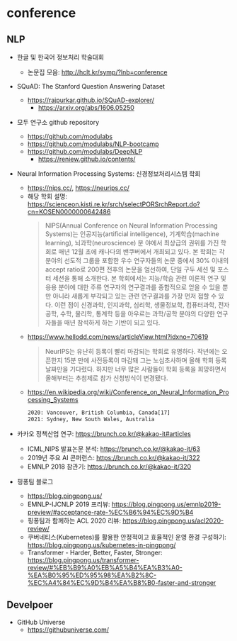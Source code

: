 # conference

## NLP

* 한글 및 한국어 정보처리 학술대회
  * 논문집 모음: <http://hclt.kr/symp/?lnb=conference>

* SQuAD: The Stanford Question Answering Dataset
  * <https://rajpurkar.github.io/SQuAD-explorer/>
    * <https://arxiv.org/abs/1606.05250>

* 모두 연구소 github repository
  * <https://github.com/modulabs>
  * <https://github.com/modulabs/NLP-bootcamp>
  * <https://github.com/modulabs/DeepNLP>
    * <https://reniew.github.io/contents/>

* Neural Information Processing Systems: 신경정보처리시스템 학회
  * <https://nips.cc/>, <https://neurips.cc/>
  * 해당 학회 설명: <https://scienceon.kisti.re.kr/srch/selectPORSrchReport.do?cn=KOSEN0000000642486>
    > NIPS(Annual Conference on Neural Information Processing Systems)는 인공지능(artificial intelligence), 기계학습(machine learning), 뇌과학(neuroscience) 분 야에서 최상급의 권위를 가진 학회로 매년 12월 초에 캐나다의 밴쿠버에서 개최되고 있다.
본 학회는 각 분야의 선도적 그룹을 포함한 우수 연구자들의 논문 중에서 30% 이내의 accept ratio로 200편 전후의 논문을 엄선하여, 단일 구두 세션 및 포스터 세션을 통해 소개한다. 본 학회에서는 지능/학습 관련 이론적 연구 및 응용 분야에 대한 주류 연구자의 연구결과를 종합적으로 얻을 수 있을 뿐만 아니라 새롭게 부각되고 있는 관련 연구결과를 가장 먼저 접할 수 있다.
이런 점이 신경과학, 인지과학, 심리학, 생물정보학, 컴퓨터과학, 전자공학, 수학, 물리학, 통계학 등을 아우르는 과학/공학 분야의 다양한 연구자들을 매년 참석하게 하는 기반이 되고 있다.
  * <https://www.hellodd.com/news/articleView.html?idxno=70619>
    > NeurIPS는 유난히 등록이 빨리 마감되는 학회로 유명하다. 작년에는 오픈한지 15분 만에 사전등록이 마감돼 그는 노심초사하며 올해 학회 등록 날짜만을 기다렸다. 하지만 너무 많은 사람들이 학회 등록을 희망하면서 올해부터는 추첨제로 참가 신청방식이 변경됐다.
  * <https://en.wikipedia.org/wiki/Conference_on_Neural_Information_Processing_Systems>
    >
      ```txt
      2020: Vancouver, British Columbia, Canada[17]
      2021: Sydney, New South Wales, Australia
      ```

* 카카오 정책산업 연구: <https://brunch.co.kr/@kakao-it#articles>
  * ICML,NIPS 발표논문 분석: <https://brunch.co.kr/@kakao-it/63>
  * 2019년 주요 AI 콘퍼런스: <https://brunch.co.kr/@kakao-it/322>
  * EMNLP 2018 참관기: <https://brunch.co.kr/@kakao-it/320>
* 핑퐁팀 블로그
  * https://blog.pingpong.us/
  * EMNLP-IJCNLP 2019 프리뷰: <https://blog.pingpong.us/emnlp2019-preview/#acceptance-rate-%EC%B6%94%EC%9D%B4>
  * 핑퐁팀과 함께하는 ACL 2020 리뷰: <https://blog.pingpong.us/acl2020-review/>
  * 쿠버네티스(Kubernetes)를 활용한 안정적이고 효율적인 운영 환경 구성하기: <https://blog.pingpong.us/kubernetes-in-pingpong/>
  * Transformer - Harder, Better, Faster, Stronger: <https://blog.pingpong.us/transformer-review/#%EB%B9%A0%EB%A5%B4%EA%B3%A0-%EA%B0%95%ED%95%98%EA%B2%8C-%EC%A4%84%EC%9D%B4%EA%B8%B0-faster-and-stronger>
    
## Develpoer

* GitHub Universe
  * <https://githubuniverse.com/>
